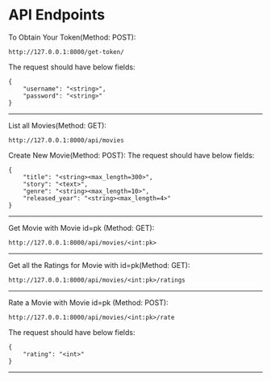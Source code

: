 # API Endpoints


To Obtain Your Token(Method: POST):
```
http://127.0.0.1:8000/get-token/
```
The request should have below fields:
```
{
    "username": "<string>",
    "password": "<string>"
}
```
---
List all Movies(Method: GET):  
```
http://127.0.0.1:8000/api/movies
```
Create New Movie(Method: POST):
The request should have below fields:
```
{
    "title": "<string><max_length=300>",
    "story": "<text>",
    "genre": "<string><max_length=10>",
    "released_year": "<string><max_length=4>"
}
```
---
Get Movie with Movie id=pk (Method: GET):
```
http://127.0.0.1:8000/api/movies/<int:pk>
```
---
Get all the Ratings for Movie with id=pk(Method: GET):
```
http://127.0.0.1:8000/api/movies/<int:pk>/ratings
```
---
Rate a Movie with Movie id=pk (Method: POST):
```
http://127.0.0.1:8000/api/movies/<int:pk>/rate
```
The request should have below fields:
```
{
    "rating": "<int>"
}
```
---